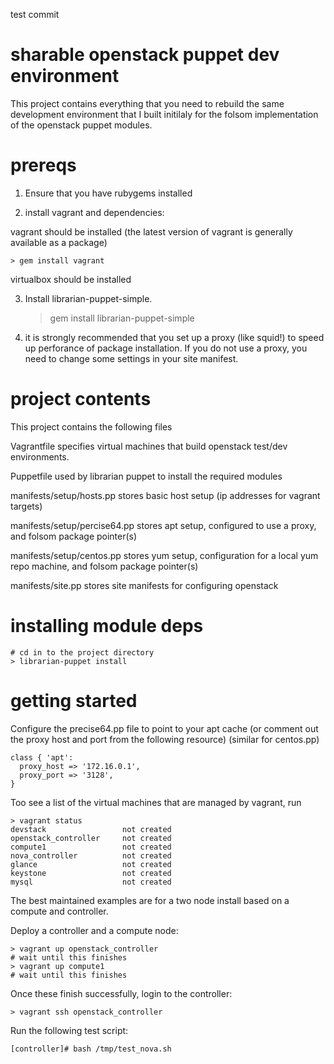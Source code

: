 test commit

# sharable openstack puppet dev environment

This project contains everything that you need to rebuild the
same development environment that I built initilaly for the
folsom implementation of the openstack puppet modules.

# prereqs

1. Ensure that you have rubygems installed

2. install vagrant and dependencies:

vagrant should be installed (the latest version of vagrant is generally available as a package)

    > gem install vagrant

virtualbox should be installed

3. Install librarian-puppet-simple.

    > gem install librarian-puppet-simple

3. it is strongly recommended that you set up a proxy (like squid!) to speed up perforance
of package installation. If you do not use a proxy, you need to change some settings in
your site manifest.

# project contents

This project contains the following files

Vagrantfile
  specifies virtual machines that build openstack test/dev environments.

Puppetfile
  used by librarian puppet to install the required modules

manifests/setup/hosts.pp
  stores basic host setup (ip addresses for vagrant targets)

manifests/setup/percise64.pp
  stores apt setup, configured to use a proxy, and folsom package pointer(s)

manifests/setup/centos.pp
  stores yum setup, configuration for a local yum repo machine, and folsom package pointer(s)

manifests/site.pp
  stores site manifests for configuring openstack

# installing module deps

    # cd in to the project directory
    > librarian-puppet install

# getting started

Configure the precise64.pp file to point to your apt cache
(or comment out the proxy host and port from the following resource)
(similar for centos.pp)

    class { 'apt':
      proxy_host => '172.16.0.1',
      proxy_port => '3128',
    }

Too see a list of the virtual machines that are managed by vagrant, run

    > vagrant status
    devstack                 not created
    openstack_controller     not created
    compute1                 not created
    nova_controller          not created
    glance                   not created
    keystone                 not created
    mysql                    not created

The best maintained examples are for a two node install
based on a compute and controller.

Deploy a controller and a compute node:

    > vagrant up openstack_controller
    # wait until this finishes
    > vagrant up compute1
    # wait until this finishes

Once these finish successfully, login to the controller:

    > vagrant ssh openstack_controller

Run the following test script:

    [controller]# bash /tmp/test_nova.sh

